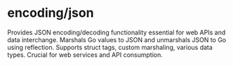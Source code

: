 # encoding/json

Provides JSON encoding/decoding functionality essential for web APIs and data interchange. Marshals Go values to JSON and unmarshals JSON to Go using reflection. Supports struct tags, custom marshaling, various data types. Crucial for web services and API consumption. 